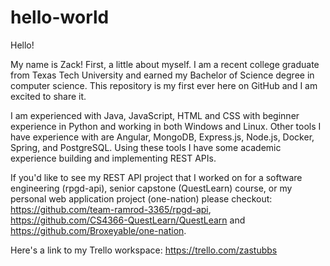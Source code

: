# hello-world
Hello!

My name is Zack! First, a little about myself. 
I am a recent college graduate from Texas Tech University and earned my Bachelor of Science degree in computer science. 
This repository is my first ever here on GitHub and I am excited to share it. 

I am experienced with Java, JavaScript, HTML and CSS with beginner experience in Python and working in both Windows and Linux. Other tools I have experience with are Angular, MongoDB, Express.js, Node.js, Docker, Spring, and PostgreSQL. Using these tools I have some academic experience building and implementing REST APIs. 

If you'd like to see my REST API project that I worked on for a software engineering (rpgd-api), senior capstone (QuestLearn) course, or my personal web application project (one-nation) please checkout: https://github.com/team-ramrod-3365/rpgd-api, https://github.com/CS4366-QuestLearn/QuestLearn and https://github.com/Broxeyable/one-nation.

Here's a link to my Trello workspace: https://trello.com/zastubbs

